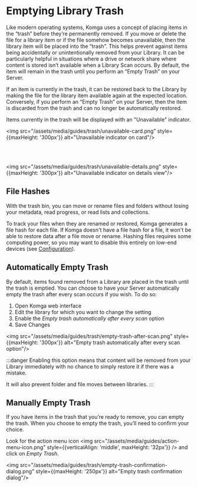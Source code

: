 # Emptying Library Trash

Like modern operating systems, Komga uses a concept of placing items in the “trash” before they’re permanently removed. If you move or delete the file for a library item or if the file somehow becomes unavailable, then the library item will be placed into the “trash”. This helps prevent against items being accidentally or unintentionally removed from your Library. It can be particularly helpful in situations where a drive or network share where content is stored isn’t available when a Library Scan occurs. By default, the item will remain in the trash until you perform an “Empty Trash” on your Server.

If an item is currently in the trash, it can be restored back to the Library by making the file for the library item available again at the expected location. Conversely, if you perform an “Empty Trash” on your Server, then the item is discarded from the trash and can no longer be automatically restored.

Items currently in the trash will be displayed with an "Unavailable" indicator.

<img src="/assets/media/guides/trash/unavailable-card.png" style={{maxHeight: '300px'}} alt="Unavailable indicator on card"/>

<br/>
<br/>

<img src="/assets/media/guides/trash/unavailable-details.png" style={{maxHeight: '300px'}} alt="Unavailable indicator on details view"/>

## File Hashes

With the trash bin, you can move or rename files and folders without losing your metadata, read progress, or read lists and collections.

To track your files when they are renamed or restored, Komga generates a file hash for each file. If Komga doesn't have a file hash for a file, it won't be able to restore data after a file move or rename. Hashing files requires some computing power, so you may want to disable this entirely on low-end devices (see [Configuration](/installation/configuration.md)).

## Automatically Empty Trash

By default, items found removed from a Library are placed in the trash until the trash is emptied. You can choose to have your Server automatically empty the trash after every scan occurs if you wish. To do so:

1. Open Komga web interface
1. Edit the library for which you want to change the setting
1. Enable the _Empty trash automatically after every scan_ option
1. Save Changes

<img src="/assets/media/guides/trash/empty-trash-after-scan.png" style={{maxHeight: '300px'}} alt="Empty trash automatically after every scan option"/>

:::danger
Enabling this option means that content will be removed from your Library immediately with no chance to simply restore it if there was a mistake.

It will also prevent folder and file moves between libraries.
:::

## Manually Empty Trash

If you have items in the trash that you’re ready to remove, you can empty the trash.  When you choose to empty the trash, you’ll need to confirm your choice.

Look for the action menu icon <img src="/assets/media/guides/action-menu-icon.png" style={{verticalAlign: 'middle', maxHeight: '32px'}} /> and click on _Empty Trash_.

<img src="/assets/media/guides/trash/empty-trash-confirmation-dialog.png" style={{maxHeight: '250px'}} alt="Empty trash confirmation dialog"/>

